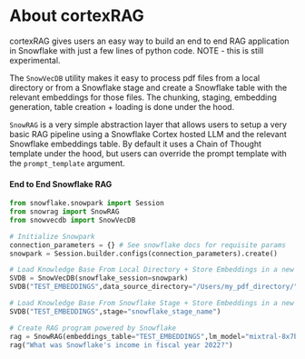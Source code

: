 # About cortexRAG
cortexRAG gives users an easy way to build an end to end RAG application in Snowflake with just a few lines of python code. NOTE - this is still experimental.

The `SnowVecDB` utility makes it easy to process pdf files from a local directory or from a Snowflake stage and create a Snowflake table with the relevant embeddings for those files. The chunking, staging, embedding generation, table creation + loading is done under the hood.

`SnowRAG` is a very simple abstraction layer that allows users to setup a very basic RAG pipeline using a Snowflake Cortex hosted LLM and the relevant Snowflake embeddings table. By default it uses a Chain of Thought template under the hood, but users can override the prompt template with the `prompt_template` argument.


#### End to End Snowflake RAG
```python
from snowflake.snowpark import Session 
from snowrag import SnowRAG 
from snowvecdb import SnowVecDB

# Initialize Snowpark
connection_parameters = {} # See snowflake docs for requisite params
snowpark = Session.builder.configs(connection_parameters).create()

# Load Knowledge Base From Local Directory + Store Embeddings in a new Snowflake Table
SVDB = SnowVecDB(snowflake_session=snowpark) 
SVDB("TEST_EMBEDDINGS",data_source_directory="/Users/my_pdf_directory/")

# Load Knowledge Base From Snowflake Stage + Store Embeddings in a new Snowflake Table
SVDB("TEST_EMBEDDINGS",stage="snowflake_stage_name")

# Create RAG program powered by Snowflake
rag = SnowRAG(embeddings_table="TEST_EMBEDDINGS",lm_model="mixtral-8x7b",snowflake_session=snowpark)
rag("What was Snowflake's income in fiscal year 2022?")
```
